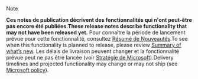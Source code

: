  > [!NOTE]
 >  <span data-ttu-id="7c7ef-101">**Ces notes de publication décrivent des fonctionnalités qui n'ont peut-être pas encore été publiées.**</span><span class="sxs-lookup"><span data-stu-id="7c7ef-101">**These release notes describe functionality that may not have been released yet.**</span></span>
<span data-ttu-id="7c7ef-102">Pour connaître la période de lancement prévue pour cette fonctionnalité, consultez [Résumé de Nouveautés](/business-applications-release-notes/october18/microsoft-flow/planned-features).</span><span class="sxs-lookup"><span data-stu-id="7c7ef-102">To see when this functionality is planned to release, please review [Summary of what’s new](/business-applications-release-notes/october18/microsoft-flow/planned-features).</span></span> <span data-ttu-id="7c7ef-103">Les délais de livraison peuvent changer et la fonctionnalité prévue peut ne pas être lancée (voir [Stratégie de Microsoft](https://go.microsoft.com/fwlink/p/?linkid=2007332)).</span><span class="sxs-lookup"><span data-stu-id="7c7ef-103">Delivery timelines and projected functionality may change or may not ship (see [Microsoft policy](https://go.microsoft.com/fwlink/p/?linkid=2007332)).</span></span> 
